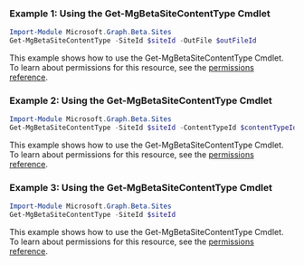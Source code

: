 ### Example 1: Using the Get-MgBetaSiteContentType Cmdlet
```powershell
Import-Module Microsoft.Graph.Beta.Sites
Get-MgBetaSiteContentType -SiteId $siteId -OutFile $outFileId
```
This example shows how to use the Get-MgBetaSiteContentType Cmdlet.
To learn about permissions for this resource, see the [permissions reference](/graph/permissions-reference).
### Example 2: Using the Get-MgBetaSiteContentType Cmdlet
```powershell
Import-Module Microsoft.Graph.Beta.Sites
Get-MgBetaSiteContentType -SiteId $siteId -ContentTypeId $contentTypeId
```
This example shows how to use the Get-MgBetaSiteContentType Cmdlet.
To learn about permissions for this resource, see the [permissions reference](/graph/permissions-reference).
### Example 3: Using the Get-MgBetaSiteContentType Cmdlet
```powershell
Import-Module Microsoft.Graph.Beta.Sites
Get-MgBetaSiteContentType -SiteId $siteId
```
This example shows how to use the Get-MgBetaSiteContentType Cmdlet.
To learn about permissions for this resource, see the [permissions reference](/graph/permissions-reference).
